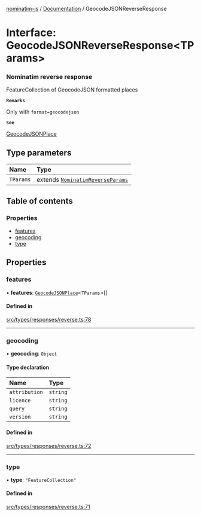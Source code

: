 [nominatim-js](../README.md) / [Documentation](../modules.md) / GeocodeJSONReverseResponse

# Interface: GeocodeJSONReverseResponse<TParams\>

### Nominatim reverse response
FeatureCollection of GeocodeJSON formatted places

**`Remarks`**

Only with `format=geocodejson`

**`See`**

[GeocodeJSONPlace](../modules.md#geocodejsonplace)

## Type parameters

| Name | Type |
| :------ | :------ |
| `TParams` | extends [`NominatimReverseParams`](NominatimReverseParams.md) |

## Table of contents

### Properties

- [features](GeocodeJSONReverseResponse.md#features)
- [geocoding](GeocodeJSONReverseResponse.md#geocoding)
- [type](GeocodeJSONReverseResponse.md#type)

## Properties

### features

• **features**: [`GeocodeJSONPlace`](../modules.md#geocodejsonplace)<`TParams`\>[]

#### Defined in

[src/types/responses/reverse.ts:78](https://github.com/blksnk/nominatim-js/blob/2f25718/src/types/responses/reverse.ts#L78)

___

### geocoding

• **geocoding**: `Object`

#### Type declaration

| Name | Type |
| :------ | :------ |
| `attribution` | `string` |
| `licence` | `string` |
| `query` | `string` |
| `version` | `string` |

#### Defined in

[src/types/responses/reverse.ts:72](https://github.com/blksnk/nominatim-js/blob/2f25718/src/types/responses/reverse.ts#L72)

___

### type

• **type**: ``"FeatureCollection"``

#### Defined in

[src/types/responses/reverse.ts:71](https://github.com/blksnk/nominatim-js/blob/2f25718/src/types/responses/reverse.ts#L71)
